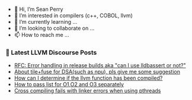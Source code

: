 - 👋 Hi, I’m Sean Perry
- 👀 I’m interested in compilers (c++, COBOL, llvm)
- 🌱 I’m currently learning ...
- 💞️ I’m looking to collaborate on ...
- 📫 How to reach me ...

<!---
s66perry/s66perry is a ✨ special ✨ repository because its `README.md` (this file) appears on your GitHub profile.
You can click the Preview link to take a look at your changes.
--->
### 📕 Latest LLVM Discourse Posts

<!-- DISCOURSE-LLVM:START -->
- [RFC: Error handling in release builds aka &quot;can I use lldbassert or not?&quot;](https://discourse.llvm.org/t/rfc-error-handling-in-release-builds-aka-can-i-use-lldbassert-or-not/74738#post_10)
- [About tile+fuse for DSA&lpar;such as npu&rpar;, pls give me some suggestion](https://discourse.llvm.org/t/about-tile-fuse-for-dsa-such-as-npu-pls-give-me-some-suggestion/74992#post_1)
- [How can I determine if the llvm function has been compiled?](https://discourse.llvm.org/t/how-can-i-determine-if-the-llvm-function-has-been-compiled/74982#post_5)
- [How to pass list for O1,O2 and O3 separately](https://discourse.llvm.org/t/how-to-pass-list-for-o1-o2-and-o3-separately/74925#post_4)
- [Cross compiling fails with linker errors when using pthreads](https://discourse.llvm.org/t/cross-compiling-fails-with-linker-errors-when-using-pthreads/74926#post_2)
<!-- DISCOURSE-LLVM:END -->
